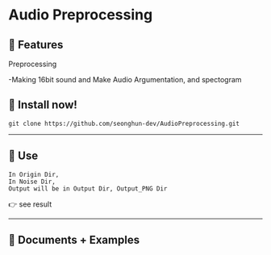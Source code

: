 # Audio Preprocessing

## 🌼 Features   

Preprocessing

-Making 16bit sound and Make Audio Argumentation, and spectogram

## 📀 Install now!  

```
git clone https://github.com/seonghun-dev/AudioPreprocessing.git
```
---


## 🚀 Use  

```
In Origin Dir, 
In Noise Dir,
Output will be in Output Dir, Output_PNG Dir
```

👉 see result

---

## 📘 Documents + Examples  
